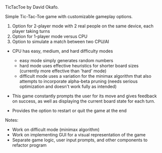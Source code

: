 TicTacToe by David Okafo.

Simple Tic-Tac-Toe game with customizable gameplay options.
1) Option for 2-player mode with 2 real people on the same device, each player taking turns
2) Option for 1-player mode versus CPU
3) Option to simulate a match between two CPU/AI

- CPU has easy, medium, and hard difficulty modes
  - easy mode simply generates random numbers
  - hard mode uses effective heuristics for shorter board sizes (currently more effective than 'hard' mode)
  - difficult mode uses a variation for the minimax algorithm that also attempts to incorporate alpha-beta pruning (needs serious optimization and doesn't work fully as intended)
  

- This game constantly prompts the user for its move and gives feedback on success, as well as displaying the current board state for each turn.
- Provides the option to restart or quit the game at the end


Notes:
- Work on difficult mode (minimax algorithm)
- Work on implementing GUI for a visual representation of the game
- Separate game logic, user input prompts, and other components to refactor program
